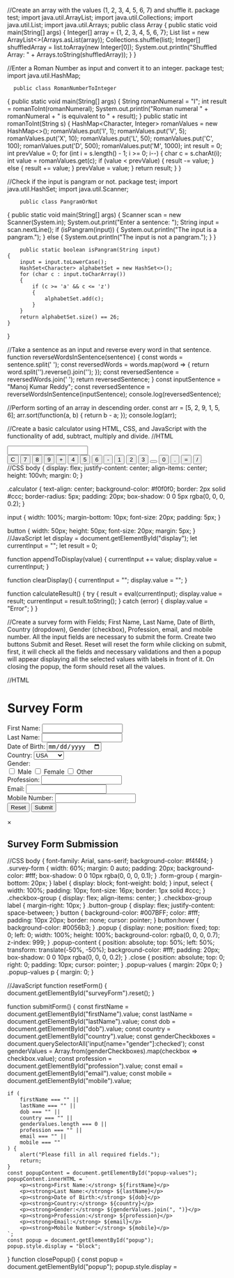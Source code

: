 //Create an array with the values (1, 2, 3, 4, 5, 6, 7) and shuffle it.
          package test;
          import java.util.ArrayList;
          import java.util.Collections;
          import java.util.List;
          import java.util.Arrays;
          public class Array 
    {
          public static void main(String[] args) 
      {
          Integer[] array = {1, 2, 3, 4, 5, 6, 7};
          List<Integer> list = new ArrayList<>(Arrays.asList(array));
          Collections.shuffle(list);
          Integer[] shuffledArray = list.toArray(new Integer[0]);
          System.out.println("Shuffled Array: " + Arrays.toString(shuffledArray));
      }
    }

//Enter a Roman Number as input and convert it to an integer.
      package test;
      import java.util.HashMap;

      public class RomanNumberToInteger 
  {
      public static void main(String[] args) 
    {
      String romanNumeral = "I"; 
      int result = romanToInt(romanNumeral);
      System.out.println("Roman numeral " + romanNumeral + " is equivalent to " + result);
    }
      public static int romanToInt(String s) 
    {
        HashMap<Character, Integer> romanValues = new HashMap<>();
        romanValues.put('I', 1);
        romanValues.put('V', 5);
        romanValues.put('X', 10);
        romanValues.put('L', 50);
        romanValues.put('C', 100);
        romanValues.put('D', 500);
        romanValues.put('M', 1000);
        int result = 0;
        int prevValue = 0;
        for (int i = s.length() - 1; i >= 0; i--) 
      {
        char c = s.charAt(i);
        int value = romanValues.get(c);
        if (value < prevValue) 
        {
            result -= value;
        } else 
        {
            result += value;
        }
        prevValue = value;
      }
    return result;
  }
}

//Check if the input is pangram or not.
        package test;
        import java.util.HashSet;
        import java.util.Scanner;

        public class PangramOrNot 
{
	      public static void main(String[] args) 
    {
        Scanner scan = new Scanner(System.in);
        System.out.print("Enter a sentence: ");
        String input = scan.nextLine();
        if (isPangram(input)) 
        {
            System.out.println("The input is a pangram.");
        } 
        else 
        {
            System.out.println("The input is not a pangram.");
        }
   }
    
        public static boolean isPangram(String input) 
    {
        input = input.toLowerCase();
        HashSet<Character> alphabetSet = new HashSet<>();
        for (char c : input.toCharArray()) 
        {
            if (c >= 'a' && c <= 'z') 
            {
                alphabetSet.add(c);
            }
        }
        return alphabetSet.size() == 26;
    }
}

//Take a sentence as an input and reverse every word in that sentence.
          function reverseWordsInSentence(sentence) 
  {
          const words = sentence.split(' ');
          const reversedWords = words.map(word => 
      {
          return word.split('').reverse().join('');
      });
          const reversedSentence = reversedWords.join(' ');
          return reversedSentence;
  }
          const inputSentence = "Manoj Kumar Reddy";
          const reversedSentence = reverseWordsInSentence(inputSentence);
          console.log(reversedSentence);

  //Perform sorting of an array in descending order.
            const arr = [5, 2, 9, 1, 5, 6];
            arr.sort(function(a, b) 
          {
            return b - a;
          });
            console.log(arr);

  //Create a basic calculator using HTML, CSS, and JavaScript with the functionality of add,
subtract, multiply and divide.
//HTML
<!DOCTYPE html>
<html>
<head>
    <link rel="stylesheet" type="text/css" href="styles.css">
</head>
<body>
    <div class="calculator">
        <input type="text" id="display" readonly>
        <div class="buttons">
            <button onclick="clearDisplay()">C</button>
            <button onclick="appendToDisplay('7')">7</button>
            <button onclick="appendToDisplay('8')">8</button>
            <button onclick="appendToDisplay('9')">9</button>
            <button onclick="appendToDisplay('+')">+</button>
            <button onclick="appendToDisplay('4')">4</button>
            <button onclick="appendToDisplay('5')">5</button>
            <button onclick="appendToDisplay('6')">6</button>
            <button onclick="appendToDisplay('-')">-</button>
            <button onclick="appendToDisplay('1')">1</button>
            <button onclick="appendToDisplay('2')">2</button>
            <button onclick="appendToDisplay('3')">3</button>
            <button onclick="appendToDisplay('')"></button>
            <button onclick="appendToDisplay('0')">0</button>
            <button onclick="appendToDisplay('.')">.</button>
            <button onclick="calculateResult()">=</button>
            <button onclick="appendToDisplay('/')">/</button>
        </div>
    </div>
    <script src="script.js"></script>
</body>
</html>
//CSS
body {
    display: flex;
    justify-content: center;
    align-items: center;
    height: 100vh;
    margin: 0;
}

.calculator {
    text-align: center;
    background-color: #f0f0f0;
    border: 2px solid #ccc;
    border-radius: 5px;
    padding: 20px;
    box-shadow: 0 0 5px rgba(0, 0, 0, 0.2);
}

input {
    width: 100%;
    margin-bottom: 10px;
    font-size: 20px;
    padding: 5px;
}

button {
    width: 50px;
    height: 50px;
    font-size: 20px;
    margin: 5px;
}
//JavaScript
let display = document.getElementById("display");
let currentInput = "";
let result = 0;

function appendToDisplay(value) {
    currentInput += value;
    display.value = currentInput;
}

function clearDisplay() {
    currentInput = "";
    display.value = "";
}

function calculateResult() {
    try {
        result = eval(currentInput);
        display.value = result;
        currentInput = result.toString();
    } catch (error) {
        display.value = "Error";
    }
}

//Create a survey form with Fields; First Name, Last Name, Date of Birth, Country
(dropdown), Gender (checkbox), Profession, email, and mobile number. All the input
fields are necessary to submit the form. Create two buttons Submit and Reset. Reset will
reset the form while clicking on submit, first, it will check all the fields and necessary
validations and then a popup will appear displaying all the selected values with labels in
front of it. On closing the popup, the form should reset all the values.

//HTML
<!DOCTYPE html>
<html>
<head>
    <link rel="stylesheet" type="text/css" href="styles.css">
</head>
<body>
    <div class="survey-form">
        <h1>Survey Form</h1>
        <form id="surveyForm" onsubmit="return false;">
            <div class="form-group">
                <label for="firstName">First Name:</label>
                <input type="text" id="firstName" required>
            </div>
            <div class="form-group">
                <label for="lastName">Last Name:</label>
                <input type="text" id="lastName" required>
            </div>
            <div class="form-group">
                <label for="dob">Date of Birth:</label>
                <input type="date" id="dob" required>
            </div>
            <div class="form-group">
                <label for="country">Country:</label>
                <select id="country" required>
                    <option value="USA">USA</option>
                    <option value="Canada">Canada</option>
                    <option value="UK">UK</option>
                    <option value="Other">Other</option>
                </select>
            </div>
            <div class="form-group">
                <label>Gender:</label><br>
                <input type="checkbox" id="male" name="gender" value="Male">
                <label for="male">Male</label>
                <input type="checkbox" id="female" name="gender" value="Female">
                <label for="female">Female</label>
                <input type="checkbox" id="other" name="gender" value="Other">
                <label for="other">Other</label>
            </div>
            <div class="form-group">
                <label for="profession">Profession:</label>
                <input type="text" id="profession" required>
            </div>
            <div class="form-group">
                <label for="email">Email:</label>
                <input type="email" id="email" required>
            </div>
            <div class="form-group">
                <label for="mobile">Mobile Number:</label>
                <input type="tel" id="mobile" required>
            </div>
            <div class="button-group">
                <button onclick="resetForm()">Reset</button>
                <button onclick="submitForm()">Submit</button>
            </div>
        </form>
    </div>
    <div id="popup" class="popup">
        <div class="popup-content">
            <span class="close" onclick="closePopup()">&times;</span>
            <h2>Survey Form Submission</h2>
            <div id="popup-values"></div>
        </div>
    </div>
    <script src="script.js"></script>
</body>
</html>

//CSS
body {
    font-family: Arial, sans-serif;
    background-color: #f4f4f4;
}
.survey-form {
    width: 60%;
    margin: 0 auto;
    padding: 20px;
    background-color: #fff;
    box-shadow: 0 0 10px rgba(0, 0, 0, 0.1);
}
.form-group {
    margin-bottom: 20px;
}
label {
    display: block;
    font-weight: bold;
}
input,
select {
    width: 100%;
    padding: 10px;
    font-size: 16px;
    border: 1px solid #ccc;
}
.checkbox-group {
    display: flex;
    align-items: center;
}
.checkbox-group label {
    margin-right: 10px;
}
.button-group {
    display: flex;
    justify-content: space-between;
}
button {
    background-color: #007BFF;
    color: #fff;
    padding: 10px 20px;
    border: none;
    cursor: pointer;
}
button:hover {
    background-color: #0056b3;
}
.popup {
    display: none;
    position: fixed;
    top: 0;
    left: 0;
    width: 100%;
    height: 100%;
    background-color: rgba(0, 0, 0, 0.7);
    z-index: 999;
}
.popup-content {
    position: absolute;
    top: 50%;
    left: 50%;
    transform: translate(-50%, -50%);
    background-color: #fff;
    padding: 20px;
    box-shadow: 0 0 10px rgba(0, 0, 0, 0.2);
}
.close {
    position: absolute;
    top: 0;
    right: 0;
    padding: 10px;
    cursor: pointer;
}
.popup-values {
    margin: 20px 0;
}
.popup-values p {
    margin: 0;
}

//JavaScript
function resetForm() {
    document.getElementById("surveyForm").reset();
}

function submitForm() {
    const firstName = document.getElementById("firstName").value;
    const lastName = document.getElementById("lastName").value;
    const dob = document.getElementById("dob").value;
    const country = document.getElementById("country").value;
    const genderCheckboxes = document.querySelectorAll('input[name="gender"]:checked');
    const genderValues = Array.from(genderCheckboxes).map(checkbox => checkbox.value);
    const profession = document.getElementById("profession").value;
    const email = document.getElementById("email").value;
    const mobile = document.getElementById("mobile").value;

    if (
        firstName === "" ||
        lastName === "" ||
        dob === "" ||
        country === "" ||
        genderValues.length === 0 ||
        profession === "" ||
        email === "" ||
        mobile === ""
    ) {
        alert("Please fill in all required fields.");
        return;
    }
    const popupContent = document.getElementById("popup-values");
    popupContent.innerHTML = `
        <p><strong>First Name:</strong> ${firstName}</p>
        <p><strong>Last Name:</strong> ${lastName}</p>
        <p><strong>Date of Birth:</strong> ${dob}</p>
        <p><strong>Country:</strong> ${country}</p>
        <p><strong>Gender:</strong> ${genderValues.join(", ")}</p>
        <p><strong>Profession:</strong> ${profession}</p>
        <p><strong>Email:</strong> ${email}</p>
        <p><strong>Mobile Number:</strong> ${mobile}</p>
    `;
    const popup = document.getElementById("popup");
    popup.style.display = "block";
}
function closePopup() {
    const popup = document.getElementById("popup");
    popup.style.display =
